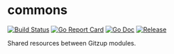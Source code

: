 # commons

[![Build Status](https://travis-ci.com/gitzup/commons.svg?branch=master)](https://travis-ci.com/gitzup/commons)
[![Go Report Card](https://goreportcard.com/badge/github.com/gitzup/commons?style=flat-square)](https://goreportcard.com/report/github.com/gitzup/commons)
[![Go Doc](https://img.shields.io/badge/godoc-reference-blue.svg?style=flat-square)](http://godoc.org/github.com/gitzup/commons)
[![Release](https://img.shields.io/github/release/gitzup/commons.svg?style=flat-square)](https://github.com/gitzup/commons/releases/latest)

Shared resources between Gitzup modules.

